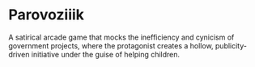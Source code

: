 # Parovoziiik
A satirical arcade game that mocks the inefficiency and cynicism of government projects, where the protagonist creates a hollow, publicity-driven initiative under the guise of helping children.
